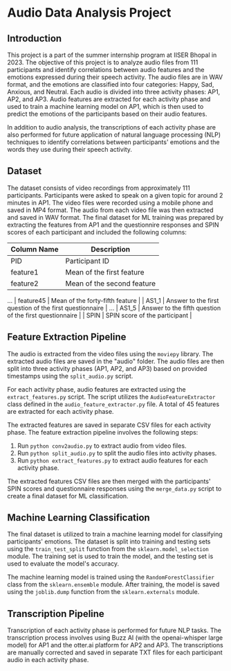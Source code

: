 # Audio Data Analysis Project

## Introduction
This project is a part of the summer internship program at IISER Bhopal in 2023. The objective of this project is to analyze audio files from 111 participants and identify correlations between audio features and the emotions expressed during their speech activity. The audio files are in WAV format, and the emotions are classified into four categories: Happy, Sad, Anxious, and Neutral. Each audio is divided into three activity phases: AP1, AP2, and AP3. Audio features are extracted for each activity phase and used to train a machine learning model on AP1, which is then used to predict the emotions of the participants based on their audio features.

In addition to audio analysis, the transcriptions of each activity phase are also performed for future application of natural language processing (NLP) techniques to identify correlations between participants' emotions and the words they use during their speech activity.

## Dataset
The dataset consists of video recordings from approximately 111 participants. Participants were asked to speak on a given topic for around 2 minutes in AP1. The video files were recorded using a mobile phone and saved in MP4 format. The audio from each video file was then extracted and saved in WAV format. The final dataset for ML training was prepared by extracting the features from AP1 and the questionnire responses and SPIN scores of each participant and included the following columns:

| Column Name | Description |
| ----------- | ----------- |
| PID | Participant ID |
| feature1 | Mean of the first feature |
| feature2 | Mean of the second feature |
...
| feature45 | Mean of the forty-fifth feature |
| AS1_1 | Answer to the first question of the first questionnaire |
...
| AS1_5 | Answer to the fifth question of the first questionnaire |
| SPIN | SPIN score of the participant |

## Feature Extraction Pipeline
The audio is extracted from the video files using the `moviepy` library. The extracted audio files are saved in the "audio" folder. The audio files are then split into three activity phases (AP1, AP2, and AP3) based on provided timestamps using the `split_audio.py` script.

For each activity phase, audio features are extracted using the `extract_features.py` script. The script utilizes the `AudioFeatureExtractor` class defined in the `audio_feature_extractor.py` file. A total of 45 features are extracted for each activity phase.

The extracted features are saved in separate CSV files for each activity phase. The feature extraction pipeline involves the following steps:

1. Run `python conv2audio.py` to extract audio from video files.
2. Run `python split_audio.py` to split the audio files into activity phases.
3. Run `python extract_features.py` to extract audio features for each activity phase.

The extracted features CSV files are then merged with the participants' SPIN scores and questionnaire responses using the `merge_data.py` script to create a final dataset for ML classification.


## Machine Learning Classification
The final dataset is utilized to train a machine learning model for classifying participants' emotions. The dataset is split into training and testing sets using the `train_test_split` function from the `sklearn.model_selection` module. The training set is used to train the model, and the testing set is used to evaluate the model's accuracy.

The machine learning model is trained using the `RandomForestClassifier` class from the `sklearn.ensemble` module. After training, the model is saved using the `joblib.dump` function from the `sklearn.externals` module.


## Transcription Pipeline
Transcription of each activity phase is performed for future NLP tasks. The transcription process involves using Buzz AI (with the openai-whisper large model) for AP1 and the otter.ai platform for AP2 and AP3. The transcriptions are manually corrected and saved in separate TXT files for each participant audio in each activity phase.